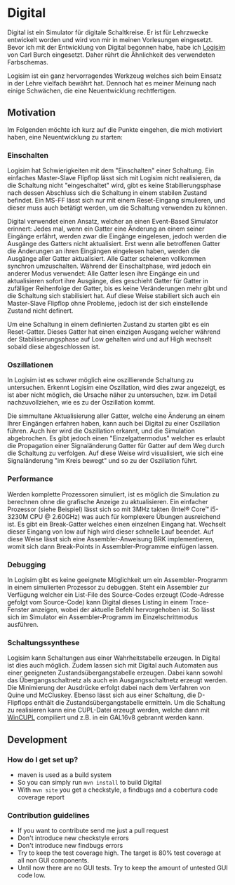 # Digital #

Digital ist ein Simulator für digitale Schaltkreise. Er ist für Lehrzwecke entwickelt worden und
wird von mir in meinen Vorlesungen eingesetzt.
Bevor ich mit der Entwicklung von Digital begonnen habe, habe ich [Logisim](http://www.cburch.com/logisim/) von Carl Burch 
eingesetzt. Daher rührt die Ähnlichkeit des verwendeten Farbschemas.

Logisim ist ein ganz hervorragendes Werkzeug welches sich beim Einsatz in der Lehre vielfach 
bewährt hat. Dennoch hat es meiner Meinung nach einige Schwächen, die eine Neuentwicklung rechtfertigen.

## Motivation ##

Im Folgenden möchte ich kurz auf die Punkte eingehen, die mich motiviert haben, eine Neuentwicklung zu 
starten:

### Einschalten ###

Logisim hat Schwierigkeiten mit dem "Einschalten" einer Schaltung. Ein einfaches Master-Slave Flipflop 
lässt sich mit Logisim nicht realisieren, da die Schaltung nicht "eingeschaltet" wird, gibt es keine 
Stabilierungsphase nach dessen Abschluss sich die Schaltung in einem stabilen Zustand befindet. 
Ein MS-FF lässt sich nur mit einem Reset-Eingang simulieren, und dieser muss auch betätigt werden, um die 
Schaltung verwenden zu können.

Digital verwendet einen Ansatz, welcher an einen Event-Based Simulator erinnert: Jedes mal, wenn ein 
Gatter eine Änderung an einem seiner Eingänge erfährt, werden zwar die Eingänge eingelesen, jedoch 
werden die Ausgänge des Gatters nicht aktualisiert. Erst wenn alle betroffenen Gatter die Änderungen an 
ihren Eingängen eingelesen haben, werden die Ausgänge aller Gatter aktualisiert. Alle Gatter scheienen 
vollkommen synchron umzuschalten.
Während der Einschaltphase, wird jedoch ein anderer Modus verwendet: Alle Gatter lesen ihre Eingänge ein und 
aktualisieren sofort ihre Ausgänge, dies geschieht Gatter für Gatter in zufälliger Reihenfolge der Gatter, bis es keine 
Veränderungen mehr gibt und die Schaltung sich stabilisiert hat.
Auf diese Weise stabiliert sich auch ein Master-Slave Flipflop ohne Probleme, jedoch ist der sich einstellende Zustand 
nicht definert.
 
Um eine Schaltung in einem definierten Zustand zu starten gibt es ein Reset-Gatter. 
Dieses Gatter hat einen einzigen Ausgang welcher während der Stabilisierungsphase auf Low gehalten wird und 
auf High wechselt sobald diese abgeschlossen ist.

### Oszillationen ###

In Logisim ist es schwer möglich eine oszillierende Schaltung zu untersuchen. Erkennt Logisim eine Oszillation,
wird dies zwar angezeigt, es ist aber nicht möglich, die Ursache näher zu untersuchen, bzw. im Detail 
nachzuvollziehen, wie es zu der Oszillation kommt.

Die simmultane Aktualisierung aller Gatter, welche eine Änderung an einem Ihrer Eingängen erfahren haben, kann auch 
bei Digital zu einer Oszillation führen. Auch hier wird die Oszillation erkannt, und die Simulation abgebrochen.
Es gibt jedoch einen "Einzelgattermodus" welcher es erlaubt die Propagation einer Signaländerung Gatter für Gatter 
auf dem Weg durch die Schaltung zu verfolgen. 
Auf diese Weise wird visualisiert, wie sich eine Signaländerung "im Kreis bewegt" und so zu der Oszillation führt.  

### Performance ###

Werden komplette Prozessoren simuliert, ist es möglich die Simulation zu berechnen ohne die grafische Anzeige zu aktualisieren.
Ein einfacher Prozessor (siehe Beispiel) lässt sich so mit 3MHz takten (Intel® Core™ i5-3230M CPU @ 2.60GHz) was auch für
komplexere Übungen ausreichend ist.
Es gibt ein Break-Gatter welches einen einzelnen Eingang hat. Wechselt dieser Eingang von low auf high wird dieser 
schnelle Lauf beendet. Auf diese Weise lässt sich eine Assembler-Anweisung BRK implementieren, womit sich dann Break-Points 
in Assembler-Programme einfügen lassen.

### Debugging ###

In Logisim gibt es keine geeignete Möglichkeit um ein Assembler-Programm in einem simulierten Prozessor zu debuggen.
Steht ein Assembler zur Verfügung welcher ein List-File des Source-Codes erzeugt (Code-Adresse gefolgt vom Source-Code)
kann Digital dieses Listing in einem Trace-Fenster anzeigen, wobei der aktuelle Befehl hervorgehoben ist. 
So lässt sich im Simulator ein Assembler-Programm im Einzelschrittmodus ausführen.

### Schaltungssynthese ###

Logisim kann Schaltungen aus einer Wahrheitstabelle erzeugen. In Digital ist dies auch möglich. Zudem lassen sich
mit Digital auch Automaten aus einer geeigneten Zustandsübergangstabelle erzeugen. Dabei kann sowohl das 
Übergangsschaltnetz als auch ein Ausgangsschaltnetz erzeugt werden. Die  Minimierung der Ausdrücke erfolgt dabei 
nach dem Verfahren von Quine und McCluskey. Ebenso lässt sich aus einer Schaltung, die D-Flipflops enthält die
Zustandsübergangstabelle ermitteln.
Um die Schaltung zu realisieren kann eine CUPL-Datei erzeugt werden, welche dann mit [WinCUPL](http://www.atmel.com/tools/WINCUPL.aspx)
compiliert und z.B. in ein GAL16v8 gebrannt werden kann.

## Development ##

### How do I get set up? ###

* maven is used as a build system
* So you can simply run `mvn install` to build Digital 
* With `mvn site` you get a checkstyle, a findbugs and a cobertura code coverage report

### Contribution guidelines ###

* If you want to contribute send me just a pull request
* Don't introduce new checkstyle errors
* Don't introduce new findbugs errors
* Try to keep the test coverage high. The target is 80% test coverage at all non GUI components.
* Until now there are no GUI tests. Try to keep the amount of untested GUI code low. 
